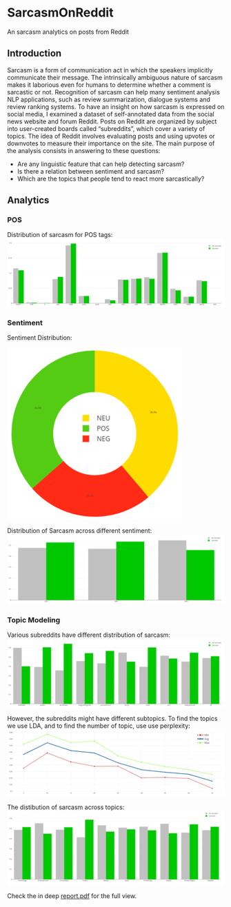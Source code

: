 # SarcasmOnReddit
An sarcasm analytics on posts from Reddit

## Introduction
Sarcasm is a form of communication act in which the speakers implicitly communicate their message. The intrinsically ambiguous nature of sarcasm makes it laborious even for humans to determine whether a comment is sarcastic or not. Recognition of sarcasm can help many sentiment analysis NLP applications, such as review summarization, dialogue systems and review ranking systems. To have an insight on how sarcasm is expressed on social media, I examined a dataset of self-annotated data from the social news website and forum Reddit. Posts on Reddit are organized by subject into user-created boards called “subreddits”, which cover a variety of topics. The idea of Reddit involves evaluating posts and using upvotes or downvotes to measure their importance on the site. The main purpose of the analysis consists in answering to these questions:

* Are any linguistic feature that can help detecting sarcasm?
* Is there a relation between sentiment and sarcasm?
* Which are the topics that people tend to react more sarcastically?


## Analytics

### POS
Distribution of sarcasm for POS tags:
![POS Scarcasm Distribution](images/pos-bar.png "POS Sarcasm Distribution")

### Sentiment
Sentiment Distribution:

<img src="images/sentiment_donut.png" height="400" />


Distribution of Sarcasm across different sentiment:
![Sentiment Sarcasm DIstribution](images/sentiment-bar.png "Sentiment Sarcasm Distribution")


### Topic Modeling

Various subreddits have different distribution of sarcasm:
![Subreddits Sarcasm](images/subreddits-sarcasm-stacked-bar.png "Sarcasm distribution for subreddits")

However, the subreddits might have different subtopics. To find the topics we use LDA, and to find the number of topic, use use perplexity:
![Perplexity](images/parent_multi_topics_scatter.png "Perplexity")

The distibution of sarcasm across topics:
![Topics Sarcasm](images/topics-sarcasm-bar.png "Sarcasm distribution for topics")


Check the in deep [report.pdf](report.pdf) for the full view.
